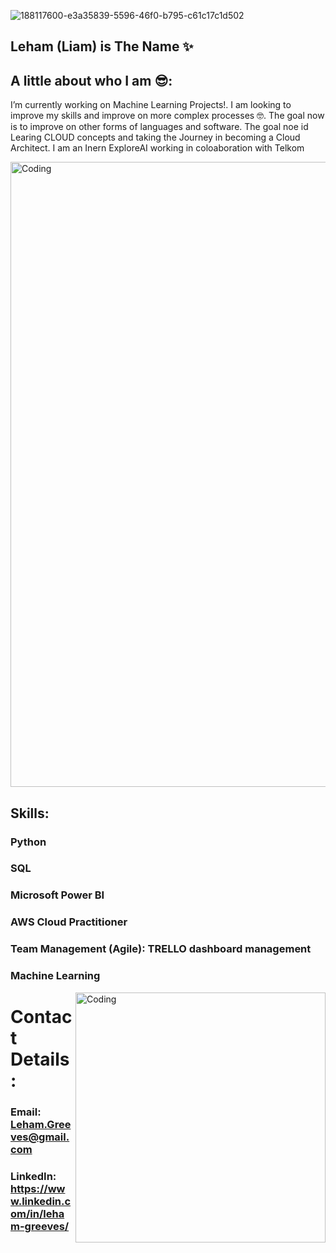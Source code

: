 ![188117600-e3a35839-5596-46f0-b795-c61c17c1d502](https://user-images.githubusercontent.com/100915330/188119048-fb0fa3a4-9981-4ba1-a725-428a25793ab8.png)

## Leham (Liam) is The Name ✨

## A little about who I am  😎:

I’m currently working on Machine Learning Projects!. I am looking to improve my skills and improve on more complex processes 🤓. The goal now is to improve on other forms of languages and software. The goal noe id Learing CLOUD concepts and taking the Journey in becoming a Cloud Architect. I am an Inern ExploreAI working in coloaboration with Telkom 

<img alt="Coding" width="1000" length="300" src="https://1.bp.blogspot.com/-zq7aF5FREnY/Xjl1SEaKUOI/AAAAAAAIG78/wppXX0CltoA6hD8KG38CnD-S4pwpiBHLACLcBGAsYHQ/s1600/9d8f08c0-cada-4853-86e1-f972cc992879.gif">

## Skills:

### Python 

### SQL 

### Microsoft Power BI

### AWS Cloud Practitioner

### Team Management (Agile): TRELLO dashboard management

### Machine Learning

<img align="right" alt="Coding" width="400" src="https://64.media.tumblr.com/c2eaf38ad512bae8bf81dea0ddba32c4/tumblr_inline_pjztabVGAb1qi734a_400.gifv">

# Contact Details:

### Email: Leham.Greeves@gmail.com

### LinkedIn: https://www.linkedin.com/in/leham-greeves/
